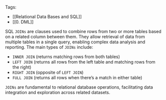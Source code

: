 Tags: 
- [[Relational Data Bases and SQL]]
- [[0. DML]]

SQL `JOINs` are clauses used to combine rows from two or more tables based on a related column between them. They allow retrieval of data from multiple tables in a single query, enabling complex data analysis and reporting. The main types of `JOINs` include:

- `INNER JOIN` (returns matching rows from both tables)
- `LEFT JOIN` (returns all rows from the left table and matching rows from the right)
- `RIGHT JOIN` (opposite of `LEFT JOIN`)
- `FULL JOIN` (returns all rows when there’s a match in either table)

`JOINs` are fundamental to relational database operations, facilitating data integration and exploration across related datasets.